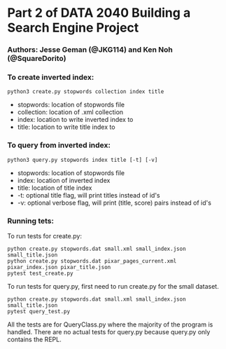 # Part 2 of DATA 2040 Building a Search Engine Project

### Authors: Jesse Geman (@JKG114) and Ken Noh (@SquareDorito)

### To create inverted index:
```
python3 create.py stopwords collection index title
```
* stopwords: location of stopwords file
* collection: location of .xml collection
* index: location to write inverted index to
* title: location to write title index to

### To query from inverted index:
```
python3 query.py stopwords index title [-t] [-v]
```
* stopwords: location of stopwords file
* index: location of inverted index
* title: location of title index
* -t: optional title flag, will print titles instead of id's
* -v: optional verbose flag, will print (title, score) pairs instead of id's

### Running tets:
To run tests for create.py:
```
python create.py stopwords.dat small.xml small_index.json small_title.json
python create.py stopwords.dat pixar_pages_current.xml pixar_index.json pixar_title.json
pytest test_create.py
```

To run tests for query.py, first need to run create.py for the small dataset.
```
python create.py stopwords.dat small.xml small_index.json small_title.json
pytest query_test.py
```
All the tests are for QueryClass.py where the majority of the program is handled. There are no actual tests for query.py because query.py only contains the REPL.
